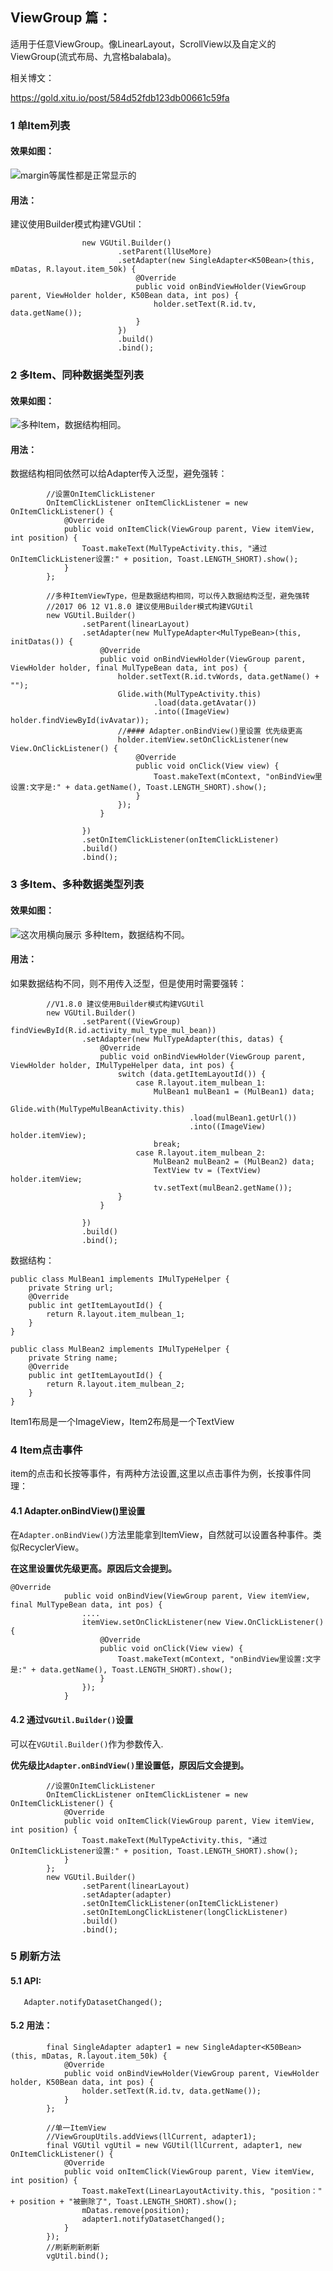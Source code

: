 ## ViewGroup 篇：
适用于任意ViewGroup。像LinearLayout，ScrollView以及自定义的ViewGroup(流式布局、九宫格balabala)。

相关博文：

https://gold.xitu.io/post/584d52fdb123db00661c59fa


### 1 单Item列表
#### 效果如图：

![margin等属性都是正常显示的](https://github.com/mcxtzhang/all-base-adapter/blob/master/gif/single.png)

#### 用法：

建议使用Builder模式构建VGUtil：
```
                new VGUtil.Builder()
                        .setParent(llUseMore)
                        .setAdapter(new SingleAdapter<K50Bean>(this, mDatas, R.layout.item_50k) {
                            @Override
                            public void onBindViewHolder(ViewGroup parent, ViewHolder holder, K50Bean data, int pos) {
                                holder.setText(R.id.tv, data.getName());
                            }
                        })
                        .build()
                        .bind();

```



### 2 多Item、同种数据类型列表
#### 效果如图：

![多种Item，数据结构相同。](https://github.com/mcxtzhang/all-base-adapter/blob/master/gif/multype1.gif)

#### 用法：

数据结构相同依然可以给Adapter传入泛型，避免强转：
```
        //设置OnItemClickListener
        OnItemClickListener onItemClickListener = new OnItemClickListener() {
            @Override
            public void onItemClick(ViewGroup parent, View itemView, int position) {
                Toast.makeText(MulTypeActivity.this, "通过OnItemClickListener设置:" + position, Toast.LENGTH_SHORT).show();
            }
        };

        //多种ItemViewType，但是数据结构相同，可以传入数据结构泛型，避免强转
        //2017 06 12 V1.8.0 建议使用Builder模式构建VGUtil
        new VGUtil.Builder()
                .setParent(linearLayout)
                .setAdapter(new MulTypeAdapter<MulTypeBean>(this, initDatas()) {
                    @Override
                    public void onBindViewHolder(ViewGroup parent, ViewHolder holder, final MulTypeBean data, int pos) {
                        holder.setText(R.id.tvWords, data.getName() + "");
                        Glide.with(MulTypeActivity.this)
                                .load(data.getAvatar())
                                .into((ImageView) holder.findViewById(ivAvatar));
                        //#### Adapter.onBindView()里设置 优先级更高
                        holder.itemView.setOnClickListener(new View.OnClickListener() {
                            @Override
                            public void onClick(View view) {
                                Toast.makeText(mContext, "onBindView里设置:文字是:" + data.getName(), Toast.LENGTH_SHORT).show();
                            }
                        });
                    }

                })
                .setOnItemClickListener(onItemClickListener)
                .build()
                .bind();
```


### 3 多Item、多种数据类型列表
#### 效果如图：

![这次用横向展示 多种Item，数据结构不同。](https://github.com/mcxtzhang/all-base-adapter/blob/master/gif/multype2.gif)


#### 用法：
如果数据结构不同，则不用传入泛型，但是使用时需要强转：
```
        //V1.8.0 建议使用Builder模式构建VGUtil
        new VGUtil.Builder()
                .setParent((ViewGroup) findViewById(R.id.activity_mul_type_mul_bean))
                .setAdapter(new MulTypeAdapter(this, datas) {
                    @Override
                    public void onBindViewHolder(ViewGroup parent, ViewHolder holder, IMulTypeHelper data, int pos) {
                        switch (data.getItemLayoutId()) {
                            case R.layout.item_mulbean_1:
                                MulBean1 mulBean1 = (MulBean1) data;
                                Glide.with(MulTypeMulBeanActivity.this)
                                        .load(mulBean1.getUrl())
                                        .into((ImageView) holder.itemView);
                                break;
                            case R.layout.item_mulbean_2:
                                MulBean2 mulBean2 = (MulBean2) data;
                                TextView tv = (TextView) holder.itemView;
                                tv.setText(mulBean2.getName());
                        }
                    }

                })
                .build()
                .bind();
```
数据结构：
```
public class MulBean1 implements IMulTypeHelper {
    private String url;
    @Override
    public int getItemLayoutId() {
        return R.layout.item_mulbean_1;
    }
}
```

```
public class MulBean2 implements IMulTypeHelper {
    private String name;
    @Override
    public int getItemLayoutId() {
        return R.layout.item_mulbean_2;
    }
}
```

Item1布局是一个ImageView，Item2布局是一个TextView

### 4 Item点击事件
item的点击和长按等事件，有两种方法设置,这里以点击事件为例，长按事件同理：
#### 4.1 Adapter.onBindView()里设置
在`Adapter.onBindView()`方法里能拿到ItemView，自然就可以设置各种事件。类似RecyclerView。

**在这里设置优先级更高。原因后文会提到。**

```
@Override
            public void onBindView(ViewGroup parent, View itemView, final MulTypeBean data, int pos) {
                ....
                itemView.setOnClickListener(new View.OnClickListener() {
                    @Override
                    public void onClick(View view) {
                        Toast.makeText(mContext, "onBindView里设置:文字是:" + data.getName(), Toast.LENGTH_SHORT).show();
                    }
                });
            }
```
#### 4.2 通过`VGUtil.Builder()`设置
可以在`VGUtil.Builder()`作为参数传入.

**优先级比`Adapter.onBindView()`里设置低，原因后文会提到。**
```
        //设置OnItemClickListener
        OnItemClickListener onItemClickListener = new OnItemClickListener() {
            @Override
            public void onItemClick(ViewGroup parent, View itemView, int position) {
                Toast.makeText(MulTypeActivity.this, "通过OnItemClickListener设置:" + position, Toast.LENGTH_SHORT).show();
            }
        };
        new VGUtil.Builder()
                .setParent(linearLayout)
                .setAdapter(adapter)
                .setOnItemClickListener(onItemClickListener)
                .setOnItemLongClickListener(longClickListener)
                .build()
                .bind();

```

### 5 刷新方法
#### 5.1 API:
```
   Adapter.notifyDatasetChanged();
```
#### 5.2 用法：

```
        final SingleAdapter adapter1 = new SingleAdapter<K50Bean>(this, mDatas, R.layout.item_50k) {
            @Override
            public void onBindViewHolder(ViewGroup parent, ViewHolder holder, K50Bean data, int pos) {
                holder.setText(R.id.tv, data.getName());
            }
        };

        //单一ItemView
        //ViewGroupUtils.addViews(llCurrent, adapter1);
        final VGUtil vgUtil = new VGUtil(llCurrent, adapter1, new OnItemClickListener() {
            @Override
            public void onItemClick(ViewGroup parent, View itemView, int position) {
                Toast.makeText(LinearLayoutActivity.this, "position：" + position + "被删除了", Toast.LENGTH_SHORT).show();
                mDatas.remove(position);
                adapter1.notifyDatasetChanged();
            }
        });
        //刷新刷新刷新
        vgUtil.bind();

```
